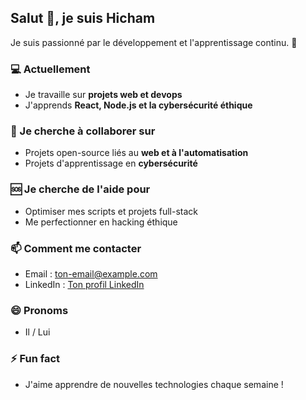 ## Salut 👋, je suis Hicham

Je suis passionné par le développement et l'apprentissage continu. 🚀

### 💻 Actuellement
- Je travaille sur **projets web et devops**
- J'apprends **React, Node.js et la cybersécurité éthique**

### 🤝 Je cherche à collaborer sur
- Projets open-source liés au **web et à l'automatisation**
- Projets d'apprentissage en **cybersécurité**

### 🆘 Je cherche de l'aide pour
- Optimiser mes scripts et projets full-stack  
- Me perfectionner en hacking éthique

### 📫 Comment me contacter
- Email : ton-email@example.com  
- LinkedIn : [Ton profil LinkedIn](https://www.linkedin.com/in/tonprofil)

### 😄 Pronoms
- Il / Lui

### ⚡ Fun fact
- J'aime apprendre de nouvelles technologies chaque semaine !
